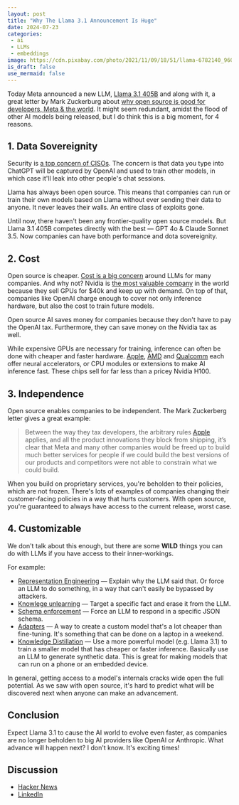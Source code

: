 ```yaml
---
layout: post
title: "Why The Llama 3.1 Announcement Is Huge"
date: 2024-07-23
categories:
 - ai
 - LLMs
 - embeddings
image: https://cdn.pixabay.com/photo/2021/11/09/18/51/llama-6782140_960_720.jpg
is_draft: false
use_mermaid: false
---
```


Today Meta announced a new LLM, [Llama 3.1 405B][llama] and along with it, a great letter by
Mark Zuckerburg about [why open source is good for developers, Meta & the world][llmoss].
It might seem redundant, amidst the flood of other AI models being released, but I do think this
is a big moment, for 4 reasons.

## 1. Data Sovereignity
Security is [a top concern of CISOs][ciso]. The concern is that data you type into ChatGPT will
be captured by OpenAI and used to train other models, in which case it'll leak into other people's 
chat sessions.

Llama has always been open source. This means that companies can run or train their own models based on
Llama without ever sending their data to anyone. It never leaves their walls. An entire class of exploits gone. 

Until now, there haven't been any frontier-quality open source models. But Llama 3.1 405B 
competes directly with the best — GPT 4o & Claude Sonnet 3.5. Now companies can have both performance
and dota sovereignity.


## 2. Cost
Open source is cheaper. [Cost is a big concern][dataiku] around LLMs for many companies. And why not?
Nvidia is [the most valuable company][nvidia] in the world because they sell GPUs for $40k and keep up
with demand. On top of that, companies like OpenAI charge enough to cover not only inference hardware,
but also the cost to train future models.

Open source AI saves money for companies because they don't have to pay the OpenAI tax. Furthermore,
they can save money on the Nvidia tax as well.

While expensive GPUs are necessary for training, inference can often be done with cheaper and faster
hardware. [Apple][apple], [AMD][amd] and [Qualcomm][qual] each offer neural accelerators, or CPU
modules or extensions to make AI inference fast. These chips sell for far less than a pricey Nvidia H100.


## 3. Independence
Open source enables companies to be independent. The Mark Zuckerberg letter gives a great example:

> Between the way they tax developers, the arbitrary rules [Apple] applies, and all the product innovations they block from shipping, it’s clear that Meta and many other companies would be freed up to build much better services for people if we could build the best versions of our products and competitors were not able to constrain what we could build.

When you build on proprietary services, you're beholden to their policies, which are not frozen.
There's lots of examples of companies changing their customer-facing policies in a way that hurts
customers. With open source, you're guaranteed to always have access to the current release, worst
case.

## 4. Customizable
We don't talk about this enough, but there are some **WILD** things you can do with LLMs if you have
access to their inner-workings.

For example:
* [Representation Engineering][repe] — Explain why the LLM said that. Or force an LLM to do something, in
  a way that can't easily be bypassed by attackers.
* [Knowlege unlearning][unlearn] — Target a specific fact and erase it from the LLM.
* [Schema enforcement][json] — Force an LLM to respond in a specific JSON schema.
* [Adapters][lora] — A way to create a custom model that's a lot cheaper than fine-tuning. It's something
  that can be done on a laptop in a weekend.
* [Knowledge Distillation][distill] — Use a more powerful model (e.g. Llama 3.1) to train a smaller model
  that has cheaper or faster inference. Basically use an LLM to generate synthetic data. This is great
  for making models that can run on a phone or an embedded device.

In general, getting access to a model's internals cracks wide open the full potential. As we saw with
open source, it's hard to predict what will be discovered next when anyone can make an advancement.

## Conclusion
Expect Llama 3.1 to cause the AI world to evolve even faster, as companies are no longer beholden to
big AI providers like OpenAI or Anthropic. What advance will happen next? I don't know. It's exciting times!

## Discussion
* [Hacker News](https://news.ycombinator.com/item?id=41050584#41051597)
* [LinkedIn](https://www.linkedin.com/feed/update/urn:li:activity:7221615490287218690?utm_source=share&utm_medium=member_desktop)



 [llama]: https://ai.meta.com/blog/meta-llama-3-1/
 [llmoss]: https://about.fb.com/news/2024/07/open-source-ai-is-the-path-forward/
 [ciso]: https://metomic.io/resource-centre/metomic-ciso-survey-finds-72-of-u-s-cisos-are-concerned-generative-ai-solutions-could-result-in-security-breach
 [dataiku]: https://blog.dataiku.com/llm-cost-guard
 [nvidia]: https://www.bbc.com/news/articles/cyrr40x0z2mo
 [apple]: https://machinelearning.apple.com/research/neural-engine-transformers
 [amd]: https://www.amd.com/en/products/processors/consumer/ryzen-ai.html
 [qual]: https://developer.qualcomm.com/hardware/qualcomm-innovators-development-kit/qualcomm-ai-engine-direct
 [repe]: https://arxiv.org/abs/2310.01405
 [lora]: https://medium.com/@shelikohan/low-rank-adapter-lora-explained-0d3677395639
 [json]: https://www.reddit.com/r/LocalLLaMA/comments/17fhyh4/lm_format_enforcer_enforce_the_output_format_json/
 [distill]: https://github.com/Tebmer/Awesome-Knowledge-Distillation-of-LLMs
 [unlearn]: https://arxiv.org/abs/2311.15766v2

